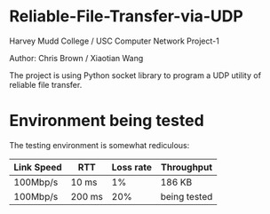 Reliable-File-Transfer-via-UDP
==============================

Harvey Mudd College / USC Computer Network Project-1

Author: Chris Brown / Xiaotian Wang

The project is using Python socket library to program a UDP utility of reliable file transfer.


Environment being tested
==============================

The testing environment is somewhat rediculous:

| Link Speed  | RTT        | Loss rate   | Throughput                       |
| ----------- | ---------- | ----------- | -------------------------------  |
| 100Mbp/s    | 10 ms      | 1%          |  186 KB                          |
| 100Mbp/s    | 200 ms     | 20%         |  being tested                    |
